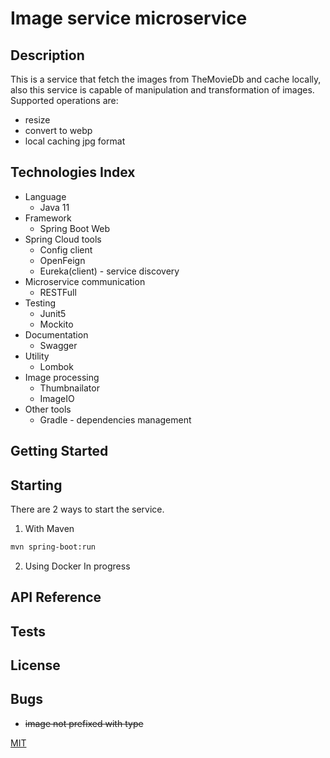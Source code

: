 # **Image service microservice**

## Description

This is a service that fetch the images from TheMovieDb and cache locally, also this service is capable of manipulation and transformation
of images. Supported operations are:

- resize
- convert to webp
- local caching jpg format

## Technologies Index

* Language
    * Java 11
* Framework
    - Spring Boot Web
* Spring Cloud tools
    - Config client
    - OpenFeign
    - Eureka(client) - service discovery
* Microservice communication
    - RESTFull
* Testing
    - Junit5
    - Mockito
* Documentation
    - Swagger
* Utility
    - Lombok
* Image processing
    - Thumbnailator
    - ImageIO
* Other tools
    - Gradle - dependencies management

## **Getting Started**

## Starting

There are 2 ways to start the service.

1) With Maven

```bash
mvn spring-boot:run
```

2) Using Docker In progress

[comment]: <> (## Usage)

[comment]: <> (```java)

[comment]: <> (```)

## API Reference

## Tests

## License

## Bugs

- ~~image not prefixed with type~~

[MIT](https://choosealicense.com/licenses/mit/)
